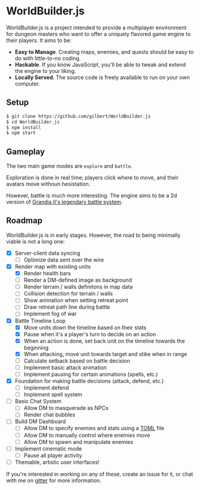 # WorldBuilder.js

WorldBuilder.js is a project intended to provide a multiplayer environment for dungeon masters who want to offer a uniquely flavored game engine to their players. It aims to be:

- **Easy to Manage**. Creating maps, enemies, and quests should be easy to do with little-to-no coding.
- **Hackable**. If you know JavaScript, you'll be able to tweak and extend the engine to your liking.
- **Locally Served**. The source code is freely available to run on your own computer.

## Setup

```bash
$ git clone https://github.com/gilbert/WorldBuilder.js
$ cd WorldBuilder.js
$ npm install
$ npm start
```

## Gameplay

The two main game modes are `explore` and `battle`.

Exploration is done in real time; players click where to move, and their avatars move withoun hesistation.

However, battle is much more interesting. The engine aims to be a 2d version of [Grandia II's legendary battle system](https://www.youtube.com/watch?v=LcZJPRHMuhk).

## Roadmap

WorldBuilder.js is in early stages. However, the road to being minimally viable is not a long one:


- [x] Server-client data syncing
  - [ ] Optimize data sent over the wire
- [x] Render map with existing units
  - [x] Render health bars
  - [ ] Render a DM-defined image as background
  - [ ] Render terrain / walls definitons in map data
  - [ ] Collision detection for terrain / walls
  - [ ] Show animation when setting retreat point
  - [ ] Draw retreat path line during battle
  - [ ] Implement fog of war
- [x] Battle Timeline Loop
  - [x] Move units down the timeline based on their stats
  - [x] Pause when it's a player's turn to decide on an action
  - [x] When an action is done, set back unit on the timeline towards the beginning
  - [x] When attacking, move unit towards target and stike when in range
  - [ ] Calculate setback based on battle decision
  - [ ] Implement basic attack animation
  - [ ] Implement pausing for certain animations (spells, etc.)
- [x] Foundation for making battle decisions (attack, defend, etc.)
  - [ ] Implement defend
  - [ ] Implement spell system
- [ ] Basic Chat System
  - [ ] Allow DM to masquerade as NPCs
  - [ ] Render chat bubbles
- [ ] Build DM Dashboard
  - [ ] Allow DM to specify enemies and stats using a [TOML](https://github.com/toml-lang/toml) file
  - [ ] Allow DM to manually control where enemies move
  - [ ] Allow DM to spawn and manipulate enemies
- [ ] Implement cinematic mode
  - [ ] Pause all player activity
- [ ] Themable, artistic user interfaces!

If you're interested in working on any of these, create an issue for it, or chat with me on [gitter](https://gitter.im) for more information.
